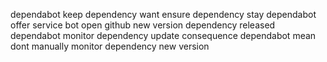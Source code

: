 dependabot keep dependency want ensure dependency stay dependabot offer service bot open github new version dependency released dependabot monitor dependency update consequence dependabot mean dont manually monitor dependency new version